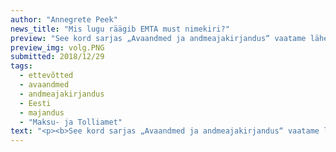 ```yaml
---
author: "Annegrete Peek"
news_title: "Mis lugu räägib EMTA must nimekiri?"
preview: "See kord sarjas „Avaandmed ja andmeajakirjandus“ vaatame lähemalt maksuvõlgnikke. Eesti Maksu- ja Tolliamet avalikustab kord kuus nimekirja võlas olevatest ettevõtetest. Uurime, kui suur on suurim võlg, kui suure osa võlast moodustavad TOP 10, 20, 50 ja 100 ettevõtet. Lisaks võrdleme detsembris avalikustatud nimekirja novembri omaga."
preview_img: volg.PNG
submitted: 2018/12/29
tags:
  - ettevõtted
  - avaandmed
  - andmeajakirjandus
  - Eesti
  - majandus
  - "Maksu- ja Tolliamet"
text: "<p><b>See kord sarjas „Avaandmed ja andmeajakirjandus“ vaatame lähemalt maksuvõlgnikke. Eesti Maksu- ja Tolliamet avalikustab kord kuus nimekirja võlas olevatest ettevõtetest. Uurime, kui suur on suurim võlg, kui suure osa võlast moodustavad TOP 10, 20, 50 ja 100 ettevõtet. Lisaks võrdleme detsembris avalikustatud nimekirja novembri omaga.</b></p><p>Maksuamet vaatab iga kuu esimese päeva seisuga maksuvõlgnike nimekirja ja avaldab selle järgmisel tööpäeval. Need andmed asuvad <a href=\"https://www.emta.ee/et/kontaktid-ja-ametist/maksulaekumine-statistika/maksuvolglaste-nimekiri\" target=\"_blank\">siin</a>. Andmete juures on välja toodud, keda kuvatakse antud nimekirjas. Kõik võlgnikud ei kuulu avalikustamisele. Näiteks selles andmestikus on ainult juriidilised isikud, kelle maksuvõlg on suurem kui 1000€, kelle võlg on vanem kui 30 päeva ja kellel ei ole tagasimaksmise graafikut.</p><p>Detsembri andmestikus on 4401 ettevõtet, kelle kogu võlg on üle 170 miljoni euro. Ettevõtte INV T OÜ maksuvõlg on 16,5 miljonit eurot, mis teeb sellest suurima võlaga ettevõtte.</p><p>Võlgasid on vaidlustatud 4 miljoni euro väärtuses ja üle 31 miljoni euro (19% kogu summast) võlga kuulub 276 pankrotis olevale ettevõttele. Pankrotis olevad ettevõtted on keskmiselt suurema võlaga kui teised ettevõtted.</p><p><b>Andmestikus on 4401 ettevõtet. Kui suure osa kogu võlast kannavad TOP 10, 20, 50 või 100 ettevõtet?</b></p><p><img src=\"https://raw.githubusercontent.com/okestonia/Data-Viz-Protos/master/maksuvolg/top_est.png\"><br>Kuna suurimate võlgnike seas on mitmed pankrotis ettevõtted, siis vaatame suurimaid võlgu nii kõikide kui ka ainult mitte pankrotis olevate ettevõtete hulgas. Kui kõikide ettevõtete suurimad 10 võlga moodustavad 25% kogu võlast, siis mitte pankrotis olevate ettevõtete korral 10 suurimat moodustavad 28%. Suurimad 100 võlga annavad mõlemal juhul 49% kogu võlast.</p><p><b>Mis ettevõtted on kadunud detsembri andmestikus? Kes on juurde tulnud?</b></p><p>Andmestikust on kadunud 499 ettevõtet ehk need ettevõtted esinesid novembri nimekirjas, aga mitte detsembris. Nende kogu võlg oli üle 8 miljoni euro. Samas juurde tuli 392 ettevõtet, keda novembri nimekirjas ei olnud. Nende kogu võlg on üle 4,5 miljoni euro.</p><p><img src=\"https://raw.githubusercontent.com/okestonia/Data-Viz-Protos/master/maksuvolg/jaotus_est.png\"><br>See on tihedusfunktsiooni graafik ehk lihtsustatult „silutud“ histogramm. Kuna y-telje väärtusi ei ole lihtne interpreteerida ja me neid hetkel ei vaja, siis neid sel joonisel ei kujutata. Arvamuse kujundamiseks piisab meile ainult nende kahe – sinise ja halli – ala võrdlemisest. Alad kattuvad peaaegu täilikult, seega hoolimata võlgade arvust on uued ja kadunud võlad väga sarnased.</p><p>Kokkuvõtteks, suurim võlgnik on Eesti riigile võlgu pea 10% kuvatavast võlast. TOP 10 ja 100 ettevõtet moodustavad vastavalt 25% ja 49% kogu võlast. Võrreldes eelmise kuuga on küll nimekirjas 107 ettevõtet vähem, aga kadunud ja uute võlgnike jaotused on sarnased.</p><p><em>Avaandmete portaali sisustatakse Euroopa Liidu struktuuritoetuse toetusskeemist “Infoühiskonna teadlikkuse tõstmine”, mida rahastab Euroopa Regionaalarengu Fond. Projekti tegevused viib läbi MTÜ Open Knowledge Estonia.</em></p><blockquote><p>Allikad:<br><a href=\"https://www.emta.ee/et/kontaktid-ja-ametist/maksulaekumine-statistika/maksuvolglaste-nimekiri\" target=\"_blank\">https://www.emta.ee/et/kontaktid-ja-ametist/maksulaekumine-statistika/maksuvolglaste-nimekiri</a><br><a href=\"https://github.com/okestonia/Data-Viz-Protos/tree/master/maksuvolg\" target=\"_blank\">https://github.com/okestonia/Data-Viz-Protos/tree/master/maksuvolg</a></p></blockquote>"
---
```

